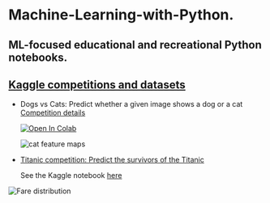 # Machine-Learning-with-Python.

## ML-focused educational and recreational Python notebooks.

## [Kaggle competitions and datasets](https://github.com/elambrop/Machine-Learning-with-Python./tree/main/Kaggle%20competitions%20and%20datasets)

* Dogs vs Cats: Predict whether a given image shows a dog or a cat
  [Competition details](https://www.kaggle.com/c/dogs-vs-cats/overview)

  [![Open In Colab](https://colab.research.google.com/assets/colab-badge.svg)](https://colab.research.google.com/drive/1zWlUjP8lT3muvnqjC4fkmPgny9nbV4CL?usp=sharing)

  ![cat feature maps](https://raw.githubusercontent.com/elambrop/Machine-Learning-with-Python./main/Kaggle%20competitions%20and%20datasets/cat.png)

* [Titanic competition: Predict the survivors of the Titanic](https://nbviewer.jupyter.org/github/elambrop/Machine-Learning-with-Python./blob/main/Kaggle%20competitions%20and%20datasets/titanic-basic-eda-and-modeling.ipynb)

  See the Kaggle notebook [here](https://www.kaggle.com/elambrop/titanic-basic-eda-and-modeling)
  
![Fare distribution](https://raw.githubusercontent.com/elambrop/Machine-Learning-with-Python./b1aecddb30ca870de8b319359ffb1329c5186f99/Kaggle%20competitions%20and%20datasets/fare.png)


